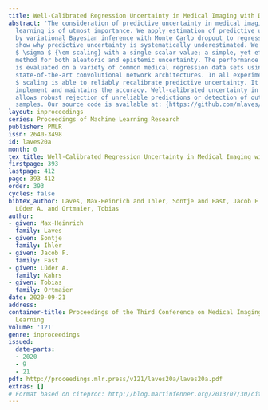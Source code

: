 ```yaml
---
title: Well-Calibrated Regression Uncertainty in Medical Imaging with Deep Learning
abstract: 'The consideration of predictive uncertainty in medical imaging with deep
  learning is of utmost importance. We apply estimation of predictive uncertainty
  by variational Bayesian inference with Monte Carlo dropout to regression tasks and
  show why predictive uncertainty is systematically underestimated. We suggest using
  $ \sigma $ {\em scaling} with a single scalar value; a simple, yet effective calibration
  method for both aleatoric and epistemic uncertainty. The performance of our approach
  is evaluated on a variety of common medical regression data sets using different
  state-of-the-art convolutional network architectures. In all experiments, $\sigma
  $ scaling is able to reliably recalibrate predictive uncertainty. It is easy to
  implement and maintains the accuracy. Well-calibrated uncertainty in regression
  allows robust rejection of unreliable predictions or detection of out-of-distribution
  samples. Our source code is available at: {https://github.com/mlaves/well-calibrated-regression-uncertainty}'
layout: inproceedings
series: Proceedings of Machine Learning Research
publisher: PMLR
issn: 2640-3498
id: laves20a
month: 0
tex_title: Well-Calibrated Regression Uncertainty in Medical Imaging with Deep Learning
firstpage: 393
lastpage: 412
page: 393-412
order: 393
cycles: false
bibtex_author: Laves, Max-Heinrich and Ihler, Sontje and Fast, Jacob F. and Kahrs,
  Lüder A. and Ortmaier, Tobias
author:
- given: Max-Heinrich
  family: Laves
- given: Sontje
  family: Ihler
- given: Jacob F.
  family: Fast
- given: Lüder A.
  family: Kahrs
- given: Tobias
  family: Ortmaier
date: 2020-09-21
address: 
container-title: Proceedings of the Third Conference on Medical Imaging with Deep
  Learning
volume: '121'
genre: inproceedings
issued:
  date-parts:
  - 2020
  - 9
  - 21
pdf: http://proceedings.mlr.press/v121/laves20a/laves20a.pdf
extras: []
# Format based on citeproc: http://blog.martinfenner.org/2013/07/30/citeproc-yaml-for-bibliographies/
---
```

